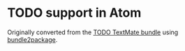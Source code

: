 # TODO support in Atom

Originally converted from the [TODO TextMate bundle](https://github.com/textmate/todo.tmbundle)
using [bundle2package](https://github.com/atom/bundle2package).
